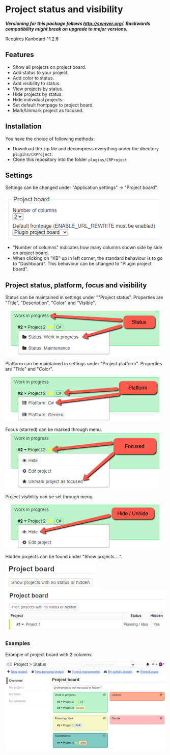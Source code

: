 # Project status and visibility

**_Versioning for this package follows http://semver.org/. Backwards compatibility might break on upgrade to major versions._**

Requires Kanboard ^1.2.6

## Features

- Show all projects on project board.
- Add status to your project.
- Add color to status.
- Add visibility to status.
- View projects by status.
- Hide projects by status.
- Hide individual projects.
- Set default frontpage to project board.
- Mark/Unmark project as focused.


## Installation

You have the choice of following methods:

- Download the zip file and decompress everything under the directory `plugins/CRProject`.
- Clone this repository into the folder `plugins/CRProject`

## Settings

Settings can be changed under "Application settings" -> "Project board".

![application-settings](docs/application-settings.png)

- "Number of columns" indicates how many columns shown side by side on project board.
- When clicking on "KB" up in left corner, the standard behaviour is to go to "Dashboard". This behaviour can be changed to "Plugin project board".

## Project status, platform, focus and visibility

Status can be maintained in settings under ""Project status". Properties are "Title", "Description", "Color" and "Visible".

![status](docs/project-board-menu-status.png)

Platform can be maintained in settings under "Project platform". Properties are "Title" and "Color".

![platform](docs/project-board-menu-platform.png)

Focus (starred) can be marked through menu.
![focus](docs/project-board-menu-focused.png)

Project visibility can be set through menu.

![visibility](docs/project-board-menu-visibility.png)

Hidden projects can be found under "Show projects....".

![hidden-projects](docs/project-board-hidden-projects.png)
![hidden-project](docs/project-board-hidden-project.png)

### Examples

Example of project board with 2 columns.

![Projects by 2 columns](docs/project-board-2.png)
